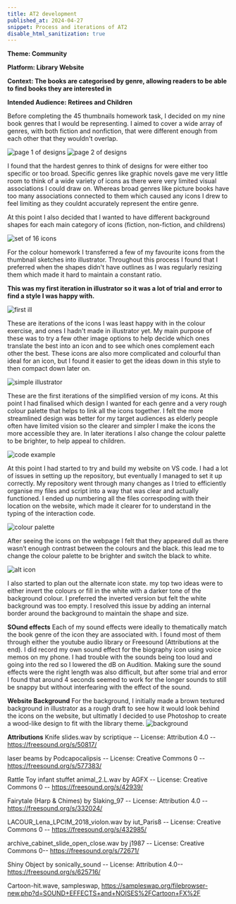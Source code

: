 ```yaml
---
title: AT2 development
published_at: 2024-04-27
snippet: Process and iterations of AT2
disable_html_sanitization: true
---
```

**Theme: Community**

**Platform: Library Website**

**Context: The books are categorised by genre, allowing readers to be able to find books they are interested in**

**Intended Audience: Retirees and Children**

Before completing the 45 thumbnails homework task, I decided on my nine book genres that I would be representing. I aimed to cover a wide array of genres, with both fiction and nonfiction, that were different enough from each other that they wouldn't overlap.

![page 1 of designs](/static/w06s2/thumbnail1.png)
![page 2 of designs](/static/w06s2/thumbnail2.png)

I found that the hardest genres to think of designs for were either too specific or too broad. Specific genres like graphic novels gave me very little room to think of a wide variety of icons as there were very limited visual associations I could draw on. Whereas broad genres like picture books have too many associations connected to them which caused any icons I drew to feel limiting as they couldnt accurately represent the entire genre.

At this point I also decided that I wanted to have different background shapes for each main category of icons (fiction, non-fiction, and childrens)

![set of 16 icons](/static/w07s2/Iconcolour.png)

For the colour homework I transferred a few of my favourite icons from the thumbnail sketches into illustrator. Throughout this process I found that I preferred when the shapes didn't have outlines as I was regularly resizing them which made it hard to maintain a constant ratio.

**This was my first iteration in illustrator so it was a lot of trial and error to find a style I was happy with.**

![first ill](/static/progress_shots/Ill_1.png)

These are iterations of the icons I was least happy with in the colour exercise, and ones I hadn't made in illustrator yet. My main purpose of these was to try a few other image options to help decide which ones translate the best into an icon and to see which ones complement each other the best.
These icons are also more complicated and colourful than ideal for an icon, but I found it easier to get the ideas down in this style to then compact down later on.

![simple illustrator](/static/progress_shots/Initial_simp.png)

These are the first iterations of the simplified version of my icons. At this point I had finalised which design I wanted for each genre and a very rough colour palette that helps to link all the icons together. I felt the more streamlined design was better for my target audiences as elderly people often have limited vision so the clearer and simpler I make the icons the more accessible they are. In later iterations I also change the colour palette to be brighter, to help appeal to children.

![code example](/static/progress_shots/code.png)

At this point I had started to try and build my website on VS code. I had a lot of issues in setting up the repository, but eventually I managed to set it up correctly.
My repository went through many changes as I tried to efficiently organise my files and script into a way that was clear and actually functioned. I ended up numbering all the files correspoding with their location on the website, which made it clearer for to understand in the typing of the interaction code.

![colour palette](/static/progress_shots/palette.png)

After seeing the icons on the webpage I felt that they appeared dull as there wasn’t enough contrast between the colours and the black. this lead me to change the colour palette to be brighter and switch the black to white.

![alt icon](/static/progress_shots/alt.png)

I also started to plan out the alternate icon state. my top two ideas were to either invert the colours or fill in the white with a darker tone of the background colour. I preferred the inverted version but felt the white background was too empty. I resolved this issue by adding an internal border around the background to maintain the shape and size.

**SOund effects**
Each of my sound effects were ideally to thematically match the book genre of the icon they are associated with.
I found most of them through either the youtube audio library or Freesound (Attributions at the end). I did record my own sound effect for the biography icon using voice memos on my phone.
I had trouble with the sounds being too loud and going into the red so I lowered the dB on Audition.
Making sure the sound effects were the right length was also difficult, but after some trial and error I found that around 4 seconds seemed to work for the longer sounds to still be snappy but without interfearing with the effect of the sound.

**Website Background**
For the background, I initially made a brown textured background in illustrator as a rough draft to see how it would look behind the icons on the website, but ultimatly I decided to use Photoshop to create a wood-like design to fit with the library theme.
![background](/static/progress_shots/back_IT.png)

**Attributions**
Knife slides.wav by scriptique -- License: Attribution 4.0 -- https://freesound.org/s/50817/

laser beams by Podcapocalipsis -- License: Creative Commons 0 -- https://freesound.org/s/577383/

Rattle Toy infant stuffet animal_2.L.wav by AGFX  -- License: Creative Commons 0 -- https://freesound.org/s/42939/

Fairytale (Harp & Chimes) by Slaking_97 -- License: Attribution 4.0 -- https://freesound.org/s/332024/

LACOUR_Lena_LPCIM_2018_violon.wav by iut_Paris8 -- License: Creative Commons 0 -- https://freesound.org/s/432985/

archive_cabinet_slide_open_close.wav by j1987 -- License: Creative Commons 0-- https://freesound.org/s/72671/

Shiny Object by sonically_sound -- License: Attribution 4.0-- https://freesound.org/s/625716/

Cartoon-hit.wave, sampleswap, https://sampleswap.org/filebrowser-new.php?d=SOUND+EFFECTS+and+NOISES%2FCartoon+FX%2F
